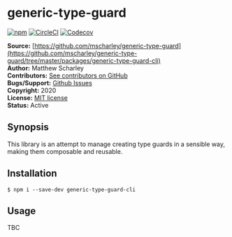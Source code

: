 # generic-type-guard

[![npm](https://img.shields.io/npm/v/generic-type-guard.svg)](https://www.npmjs.com/package/generic-type-guard)
[![CircleCI](https://img.shields.io/circleci/project/github/mscharley/generic-type-guard.svg)](https://circleci.com/gh/mscharley/generic-type-guard)
[![Codecov](https://img.shields.io/codecov/c/github/mscharley/generic-type-guard.svg)](https://codecov.io/gh/mscharley/generic-type-guard)

**Source:** [https://github.com/mscharley/generic-type-guard](https://github.com/mscharley/generic-type-guard/tree/master/packages/generic-type-guard-cli)  
**Author:** Matthew Scharley  
**Contributors:** [See contributors on GitHub][gh-contrib]  
**Bugs/Support:** [Github Issues][gh-issues]  
**Copyright:** 2020  
**License:** [MIT license][license]  
**Status:** Active

## Synopsis

This library is an attempt to manage creating type guards in a sensible way, making them 
composable and reusable.

## Installation

    $ npm i --save-dev generic-type-guard-cli

## Usage

TBC

  [gh-contrib]: https://github.com/mscharley/generic-type-guard/graphs/contributors
  [gh-issues]: https://github.com/mscharley/generic-type-guard/issues
  [license]: https://github.com/mscharley/generic-type-guard/blob/master/LICENSE
  [example-usage]: https://github.com/mscharley/generic-type-guard/blob/master/src/examples.spec.ts
